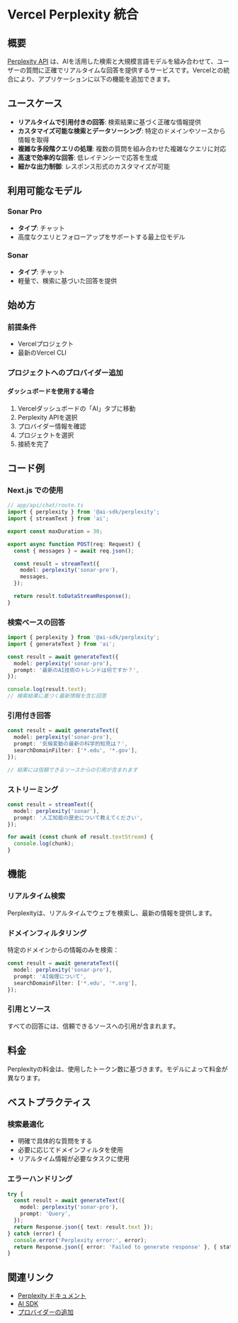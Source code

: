 # Vercel Perplexity 統合

## 概要

[Perplexity API](https://perplexity.ai/) は、AIを活用した検索と大規模言語モデルを組み合わせて、ユーザーの質問に正確でリアルタイムな回答を提供するサービスです。Vercelとの統合により、アプリケーションに以下の機能を追加できます。

## ユースケース

- **リアルタイムで引用付きの回答**: 検索結果に基づく正確な情報提供
- **カスタマイズ可能な検索とデータソーシング**: 特定のドメインやソースから情報を取得
- **複雑な多段階クエリの処理**: 複数の質問を組み合わせた複雑なクエリに対応
- **高速で効率的な回答**: 低レイテンシーで応答を生成
- **細かな出力制御**: レスポンス形式のカスタマイズが可能

## 利用可能なモデル

### Sonar Pro
- **タイプ**: チャット
- 高度なクエリとフォローアップをサポートする最上位モデル

### Sonar
- **タイプ**: チャット
- 軽量で、検索に基づいた回答を提供

## 始め方

### 前提条件

- Vercelプロジェクト
- 最新のVercel CLI

### プロジェクトへのプロバイダー追加

#### ダッシュボードを使用する場合

1. Vercelダッシュボードの「AI」タブに移動
2. Perplexity APIを選択
3. プロバイダー情報を確認
4. プロジェクトを選択
5. 接続を完了

## コード例

### Next.js での使用

```typescript
// app/api/chat/route.ts
import { perplexity } from '@ai-sdk/perplexity';
import { streamText } from 'ai';

export const maxDuration = 30;

export async function POST(req: Request) {
  const { messages } = await req.json();

  const result = streamText({
    model: perplexity('sonar-pro'),
    messages,
  });

  return result.toDataStreamResponse();
}
```

### 検索ベースの回答

```typescript
import { perplexity } from '@ai-sdk/perplexity';
import { generateText } from 'ai';

const result = await generateText({
  model: perplexity('sonar-pro'),
  prompt: '最新のAI技術のトレンドは何ですか？',
});

console.log(result.text);
// 検索結果に基づく最新情報を含む回答
```

### 引用付き回答

```typescript
const result = await generateText({
  model: perplexity('sonar-pro'),
  prompt: '気候変動の最新の科学的知見は？',
  searchDomainFilter: ['*.edu', '*.gov'],
});

// 結果には信頼できるソースからの引用が含まれます
```

### ストリーミング

```typescript
const result = streamText({
  model: perplexity('sonar'),
  prompt: '人工知能の歴史について教えてください',
});

for await (const chunk of result.textStream) {
  console.log(chunk);
}
```

## 機能

### リアルタイム検索

Perplexityは、リアルタイムでウェブを検索し、最新の情報を提供します。

### ドメインフィルタリング

特定のドメインからの情報のみを検索：

```typescript
const result = await generateText({
  model: perplexity('sonar-pro'),
  prompt: 'AI倫理について',
  searchDomainFilter: ['*.edu', '*.org'],
});
```

### 引用とソース

すべての回答には、信頼できるソースへの引用が含まれます。

## 料金

Perplexityの料金は、使用したトークン数に基づきます。モデルによって料金が異なります。

## ベストプラクティス

### 検索最適化

- 明確で具体的な質問をする
- 必要に応じてドメインフィルタを使用
- リアルタイム情報が必要なタスクに使用

### エラーハンドリング

```typescript
try {
  const result = await generateText({
    model: perplexity('sonar-pro'),
    prompt: 'Query',
  });
  return Response.json({ text: result.text });
} catch (error) {
  console.error('Perplexity error:', error);
  return Response.json({ error: 'Failed to generate response' }, { status: 500 });
}
```

## 関連リンク

- [Perplexity ドキュメント](https://docs.perplexity.ai/)
- [AI SDK](https://sdk.vercel.ai)
- [プロバイダーの追加](/docs/ai/adding-a-provider)
